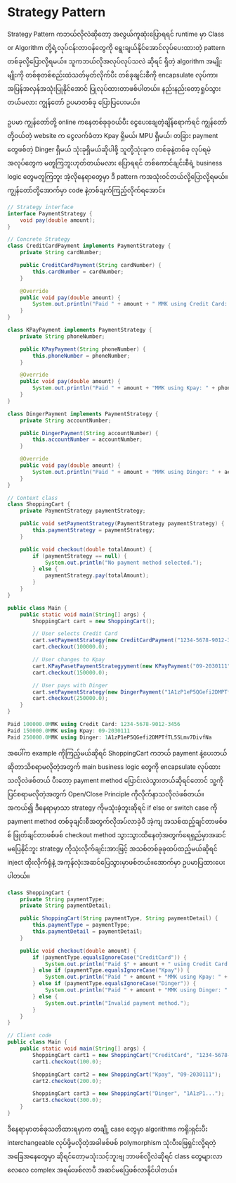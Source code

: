 # Strategy Pattern

Strategy Pattern ကဘယ်လိုလဲဆိုတော့ အလွယ်ကူဆုံးပြောရရင် runtime မှာ Class or Algorithm တို့ရဲ့လုပ်ငန်းတာ၀န်တွေကို ရွေးချယ်နိုင်အောင်လုပ်ပေးထားတဲ့ pattern တစ်ခုလို့ပြောလို့ရမယ်။ သူကဘယ်လိုအလုပ်လုပ်သလဲ ဆိုရင် ရှိတဲ့ algorithm အမျိုးမျိုးကို တစ်စုတစ်စည်းထဲသတ်မှတ်လိုက်ပီး တစ်ခုချင်းစီကို encapsulate လုပ်ကာ၊ အပြန်အလှန်အသုံးပြုနိုင်အောင် ပြုလုပ်ထားတာဖစ်ပါတယ်။
နည်းနည်းတော့ရှုပ်သွားတယ်မလား ကျွန်တော် ဥပမာတစ်ခု ပြောပြပေးမယ်။

ဥပမာ ကျွန်တော်တို့ online ကနေတစ်ခုခု၀ယ်ပီး ငွေပေးချေတဲ့ချိန်ရောက်ရင် ကျွန်တော်တို့၀ယ်တဲ့ website က ငွေလက်ခံတာ Kpay ရှိမယ်၊ MPU ရှိမယ်၊ တခြား payment တွေဖစ်တဲ့ Dinger ရှိမယ် သုံးခုရှိမယ်ဆိုပါစို့ သူတို့သုံးခုက တစ်ခုနဲ့တစ်ခု လုပ်ရမဲ့ အလုပ်တွေက မတူကြဘူးဟုတ်တယ်မလား ပြောရရင် တစ်ကောင်ချင်းစီရဲ့ business logic တွေမတူကြဘူး အဲ့လိုနေရာတွေမှာ ဒီ pattern ကအသုံး၀င်တယ်လို့ပြောလို့ရမယ်။ ကျွန်တော်တို့အောက်မှာ code နဲ့တစ်ချက်ကြည့်လိုက်ရအောင်။


```java
// Strategy interface
interface PaymentStrategy {
    void pay(double amount);
}
```

```java
// Concrete Strategy
class CreditCardPayment implements PaymentStrategy {
    private String cardNumber;

    public CreditCardPayment(String cardNumber) {
        this.cardNumber = cardNumber;
    }

    @Override
    public void pay(double amount) {
        System.out.println("Paid " + amount + " MMK using Credit Card: " + cardNumber);
    }
}

class KPayPayment implements PaymentStrategy {
    private String phoneNumber;

    public KPayPayment(String phoneNumber) {
        this.phoneNumber = phoneNumber;
    }

    @Override
    public void pay(double amount) {
        System.out.println("Paid " + amount + "MMK using Kpay: " + phoneNumber);
    }
}

class DingerPayment implements PaymentStrategy {
    private String accountNumber;

    public DingerPayment(String accountNumber) {
        this.accountNumber = accountNumber;
    }

    @Override
    public void pay(double amount) {
        System.out.println("Paid " + amount + "MMK using Dinger: " + accountNumber);
    }
}

```

```java
// Context class
class ShoppingCart {
    private PaymentStrategy paymentStrategy;

    public void setPaymentStrategy(PaymentStrategy paymentStrategy) {
        this.paymentStrategy = paymentStrategy;
    }

    public void checkout(double totalAmount) {
        if (paymentStrategy == null) {
            System.out.println("No payment method selected.");
        } else {
            paymentStrategy.pay(totalAmount);
        }
    }
}
```

```java
public class Main {
    public static void main(String[] args) {
        ShoppingCart cart = new ShoppingCart();

        // User selects Credit Card
        cart.setPaymentStrategy(new CreditCardPayment("1234-5678-9012-3456"));
        cart.checkout(100000.0);

        // User changes to Kpay
        cart.KPayPasetPaymentStrategyyment(new KPayPayment("09-2030111"));
        cart.checkout(150000.0);

        // User pays with Dinger
        cart.setPaymentStrategy(new DingerPayment("1A1zP1eP5QGefi2DMPTfTL5SLmv7DivfNa"));
        cart.checkout(250000.0);
    }
}
```

```csharp
Paid 100000.0MMK using Credit Card: 1234-5678-9012-3456
Paid 150000.0MMK using Kpay: 09-2030111
Paid 250000.0MMK using Dinger: 1A1zP1eP5QGefi2DMPTfTL5SLmv7DivfNa
```


အပေါ်က example ကိုကြည့်မယ်ဆိုရင် ShoppingCart ကဘယ် payment နဲ့ပေးတယ်ဆိုတာသိစရာမလိုတဲ့အတွက် main business logic တွေကို encapsulate လုပ်ထားသလိုလဲဖစ်တယ် ပီးတော့ payment method ပြောင်းလဲသွားတယ်ဆိုရင်တောင် သူ့ကိုပြင်စရာမလိုတဲ့အတွက် Open/Close Principle ကိုလိုက်နာသလိုလဲဖစ်တယ်။ အကယ်၍ ဒီနေရာမှာသာ strategy ကိုမသုံးခဲ့ဘူးဆိုရင် if else or switch case ကို payment method တစ်ခုချင်းစီအတွက်လိုအပ်လာခဲ့ပီ အဲ့ကျ အသစ်ထည့်ချင်တာဖစ်ဖစ် ဖြုတ်ချင်တာဖစ်ဖစ် checkout method သွားသွားထိနေတဲ့အတွက်ရေရှည်မှာအဆင်မပြေနိုင်ဘူး strategy ကိုသုံးလိုက်ချင်းအားဖြင့် အသစ်တစ်ခုခုထပ်ထည့်မယ်ဆိုရင် inject ထိုးလိုက်ရုံနဲ့ အကုန်လုံးအဆင်ပြေသွားမှာဖစ်တယ်။အောက်မှာ ဥပမာပြထားပေးပါတယ်။

```java
class ShoppingCart {
    private String paymentType;
    private String paymentDetail;

    public ShoppingCart(String paymentType, String paymentDetail) {
        this.paymentType = paymentType;
        this.paymentDetail = paymentDetail;
    }

    public void checkout(double amount) {
        if (paymentType.equalsIgnoreCase("CreditCard")) {
            System.out.println("Paid $" + amount + " using Credit Card: " + paymentDetail);
        } else if (paymentType.equalsIgnoreCase("Kpay")) {
            System.out.println("Paid " + amount + "MMK using Kpay: " + paymentDetail);
        } else if (paymentType.equalsIgnoreCase("Dinger")) {
            System.out.println("Paid " + amount + "MMK using Dinger: " + paymentDetail);
        } else {
            System.out.println("Invalid payment method.");
        }
    }
}

// Client code
public class Main {
    public static void main(String[] args) {
        ShoppingCart cart1 = new ShoppingCart("CreditCard", "1234-5678-9012-3456");
        cart1.checkout(100.0);

        ShoppingCart cart2 = new ShoppingCart("Kpay", "09-2030111");
        cart2.checkout(200.0);

        ShoppingCart cart3 = new ShoppingCart("Dinger", "1A1zP1...");
        cart3.checkout(300.0);
    }
}
```

ဒီနေရာမှာတစ်ခုသတိထားရမှာက တချို့ case တွေမှာ algorithms ကရိုးရှင်းပီး interchangeable လုပ်ဖို့မလိုတဲ့အခါဖစ်ဖစ် polymorphism သုံးပီးဖြေရှင်းလို့ရတဲ့အခြေအနေတွေမှာ ဆိုရင်တော့မသုံးသင့်ဘူးဗျ ဘာဖစ်လို့လဲဆိုရင် class တွေများလာလေလေ complex အရမ်းဖစ်လာပီ အဆင်မပြေဖစ်လာနိုင်ပါတယ်။
